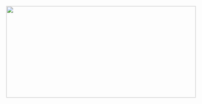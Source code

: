 

<p align="center" width="100%">
    <img width="100%" height="25%" src="https://user-images.githubusercontent.com/113012106/208798968-58c72aad-80dd-4c17-ab7b-aa1fd003553c.png"> 
</p>


<!--
**SGDonders/SGDonders** is a ✨ _special_ ✨ repository because its `README.md` (this file) appears on your GitHub profile.

Here are some ideas to get you started:

- 🔭 I’m currently working on ...
- 🌱 I’m currently learning ...
- 👯 I’m looking to collaborate on ...
- 🤔 I’m looking for help with ...
- 💬 Ask me about ...
- 📫 How to reach me: ...
- 😄 Pronouns: ...
- ⚡ Fun fact: ...
-->
